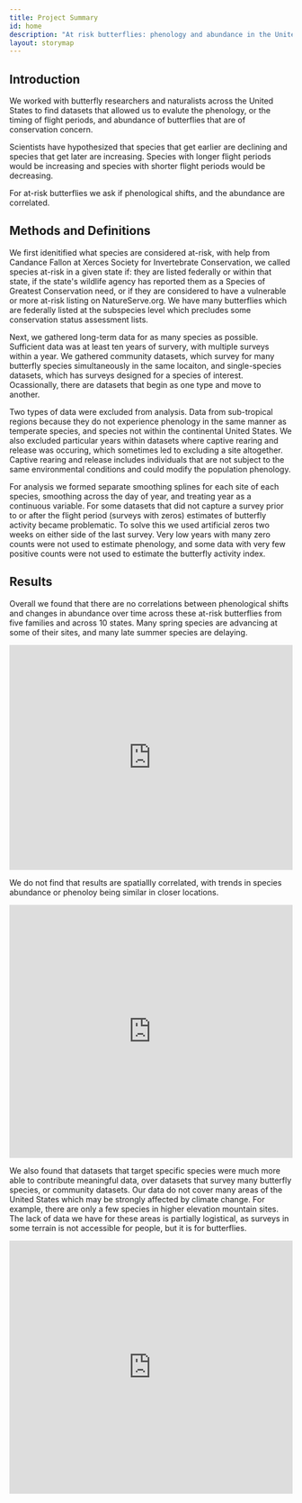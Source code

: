 ```yaml
---
title: Project Summary
id: home
description: "At risk butterflies: phenology and abundance in the United States"
layout: storymap
---
```

<head><link rel="shortcut icon" type="image/x-icon" href="favicon.ico?"></head>

## Introduction

We worked with butterfly researchers and naturalists across the United States to find datasets that allowed us to evalute the phenology, or the timing of flight periods, and abundance of butterflies that are of conservation concern.

Scientists have hypothesized that species that get earlier are declining and species that get later are increasing. Species with longer flight periods would be increasing and species with shorter flight periods would be decreasing.

For at-risk butterflies we ask if phenological shifts, and the abundance are correlated.

## Methods and Definitions

We first idenitified what species are considered at-risk, with help from Candance Fallon at Xerces Society for Invertebrate Conservation, we called species at-risk in a given state if: they are listed federally or within that state, if the state's wildlife agency has reported them as a Species of Greatest Conservation need, or if they are considered to have a vulnerable or more at-risk listing on NatureServe.org. We have many butterflies which are federally listed at the subspecies level which precludes some conservation status assessment lists.

Next, we gathered long-term data for as many species as possible. Sufficient data was at least ten years of survery, with multiple surveys within a year. We gathered community datasets, which survey for many butterfly species simultaneously in the same locaiton, and single-species datasets, which has surveys designed for a species of interest. Ocassionally, there are datasets that begin as one type and move to another.

Two types of data were excluded from analysis. Data from sub-tropical regions because they do not experience phenology in the same manner as temperate species, and species not within the continental United States. We also excluded particular years within datasets where captive rearing and release was occuring, which sometimes led to excluding a site altogether. Captive rearing and release includes individuals that are not subject to the same environmental conditions and could modify the population phenology.

For analysis we formed separate smoothing splines for each site of each species, smoothing across the day of year, and treating year as a continuous variable. For some datasets that did not capture a survey prior to or after the flight period (surveys with zeros) estimates of butterfly activity became problematic. To solve this we used artificial zeros two weeks on either side of the last survey. Very low years with many zero counts were not used to estimate phenology, and some data with very few positive counts were not used to estimate the butterfly activity index.


## Results
Overall we found that there are no correlations between phenological shifts and changes in abundance over time across these at-risk butterflies from five families and across 10 states. Many spring species are advancing at some of their sites, and many late summer species are delaying.

<iframe height="400" width="100%" frameborder="no" src="https://kking.shinyapps.io/Multispecies/"></iframe>

We do not find that results are spatiallly correlated, with trends in species abundance or phenoloy being similar in closer locations.

<iframe src="https://wsuniv.maps.arcgis.com/apps/instant/basic/index.html?appid=e3ccf346c38d47e6b901cded95474c77" width="100%" height="450" frameborder="0" style="border:0" allowfullscreen></iframe>

We also found that datasets that target specific species were much more able to contribute meaningful data, over datasets that survey many butterfly species, or community datasets. Our data do not cover many areas of the United States which may be strongly affected by climate change. For example, there are only a few species in higher elevation mountain sites. The lack of data we have for these areas is partially logistical, as surveys in some terrain is not accessible for people, but it is for butterflies.

<iframe src="https://wsuniv.maps.arcgis.com/apps/instant/basic/index.html?appid=4b285d47a70c43d6819b3208c8f89e1f" width="100%" height="450" frameborder="0" style="border:0" allowfullscreen></iframe>
